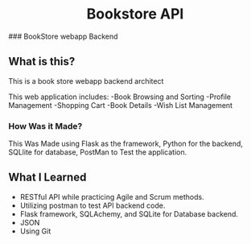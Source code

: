 <h1 align="center">Bookstore API</h1>
### BookStore webapp Backend

## What is this?

This is a book store webapp backend architect

This web application includes:
-Book Browsing and Sorting 
-Profile Management 
-Shopping Cart 
-Book Details 
-Wish List Management

### How Was it Made?
This Was Made using Flask as the framework, Python for the backend, SQLlite for database, PostMan to Test the application. 

## What I Learned
* RESTful API while practicing Agile and Scrum methods.
* Utilizing postman to test API backend code. 
* Flask framework, SQLAchemy, and SQLite for Database backend.
* JSON
* Using Git
